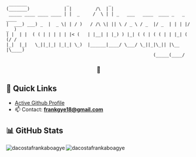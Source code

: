 ```
 _______               _               _                                   
(_______)             | |         /\  | |                                  
 _____ ____ ____ ____ | |  _     /  \ | | _   ___   ____  ____ _   _  ____ 
|  ___) ___) _  |  _ \| | / )   / /\ \| || \ / _ \ / _  |/ _  | | | |/ _  )
| |  | |  ( ( | | | | | |< (   | |__| | |_) ) |_| ( ( | ( ( | | |_| ( (/ / 
|_|  |_|   \_||_|_| |_|_| \_)  |______|____/ \___/ \_||_|\_|| |\__  |\____)
                                                        (_____(____/
```

<h3 align="center"> 🤖 </h3>

## 🔗 Quick Links

- [Active Github Profile](https://github.com/frankkwabenaaboagye)
- 📫 Contact: **frankgye18@gmail.com**

## 📊 GitHub Stats

<p><img align="left" src="https://github-readme-stats.vercel.app/api/top-langs?username=dacostafrankaboagye&show_icons=true&locale=en&layout=compact" alt="dacostafrankaboagye" /></p>

<p><img align="center" src="https://github-readme-streak-stats.herokuapp.com/?user=dacostafrankaboagye" alt="dacostafrankaboagye" /></p>

